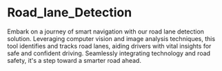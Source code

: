 # Road_lane_Detection
Embark on a journey of smart navigation with our road lane detection solution. Leveraging computer vision and image analysis techniques, this tool identifies and tracks road lanes, aiding drivers with vital insights for safe and confident driving. Seamlessly integrating technology and road safety, it's a step toward a smarter road ahead.
